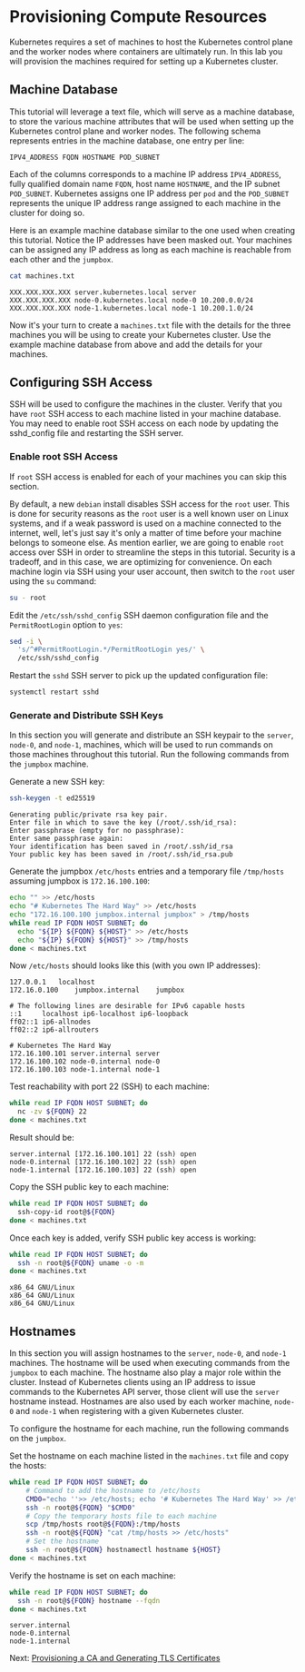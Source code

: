 # Provisioning Compute Resources

Kubernetes requires a set of machines to host the Kubernetes control plane and the worker nodes where containers are ultimately run. In this lab you will provision the machines required for setting up a Kubernetes cluster.

## Machine Database

This tutorial will leverage a text file, which will serve as a machine database, to store the various machine attributes that will be used when setting up the Kubernetes control plane and worker nodes. The following schema represents entries in the machine database, one entry per line:

```text
IPV4_ADDRESS FQDN HOSTNAME POD_SUBNET
```

Each of the columns corresponds to a machine IP address `IPV4_ADDRESS`, fully qualified domain name `FQDN`, host name `HOSTNAME`, and the IP subnet `POD_SUBNET`. Kubernetes assigns one IP address per `pod` and the `POD_SUBNET` represents the unique IP address range assigned to each machine in the cluster for doing so.  

Here is an example machine database similar to the one used when creating this tutorial. Notice the IP addresses have been masked out. Your machines can be assigned any IP address as long as each machine is reachable from each other and the `jumpbox`.

```bash
cat machines.txt
```

```text
XXX.XXX.XXX.XXX server.kubernetes.local server  
XXX.XXX.XXX.XXX node-0.kubernetes.local node-0 10.200.0.0/24
XXX.XXX.XXX.XXX node-1.kubernetes.local node-1 10.200.1.0/24
```

Now it's your turn to create a `machines.txt` file with the details for the three machines you will be using to create your Kubernetes cluster. Use the example machine database from above and add the details for your machines. 

## Configuring SSH Access

SSH will be used to configure the machines in the cluster. Verify that you have `root` SSH access to each machine listed in your machine database. You may need to enable root SSH access on each node by updating the sshd_config file and restarting the SSH server.

### Enable root SSH Access

If `root` SSH access is enabled for each of your machines you can skip this section.

By default, a new `debian` install disables SSH access for the `root` user. This is done for security reasons as the `root` user is a well known user on Linux systems, and if a weak password is used on a machine connected to the internet, well, let's just say it's only a matter of time before your machine belongs to someone else. As mention earlier, we are going to enable `root` access over SSH in order to streamline the steps in this tutorial. Security is a tradeoff, and in this case, we are optimizing for convenience. On each machine login via SSH using your user account, then switch to the `root` user using the `su` command:

```bash
su - root
```

Edit the `/etc/ssh/sshd_config` SSH daemon configuration file and the `PermitRootLogin` option to `yes`:

```bash
sed -i \
  's/^#PermitRootLogin.*/PermitRootLogin yes/' \
  /etc/ssh/sshd_config
```

Restart the `sshd` SSH server to pick up the updated configuration file:

```bash
systemctl restart sshd
```

### Generate and Distribute SSH Keys

In this section you will generate and distribute an SSH keypair to the `server`, `node-0`, and `node-1`, machines, which will be used to run commands on those machines throughout this tutorial. Run the following commands from the `jumpbox` machine.

Generate a new SSH key:

```bash
ssh-keygen -t ed25519
```

```text
Generating public/private rsa key pair.
Enter file in which to save the key (/root/.ssh/id_rsa): 
Enter passphrase (empty for no passphrase): 
Enter same passphrase again: 
Your identification has been saved in /root/.ssh/id_rsa
Your public key has been saved in /root/.ssh/id_rsa.pub
```

Generate the jumpbox `/etc/hosts` entries and a temporary file `/tmp/hosts`
assuming jumpbox is `172.16.100.100`:

```bash
echo "" >> /etc/hosts
echo "# Kubernetes The Hard Way" >> /etc/hosts
echo "172.16.100.100 jumpbox.internal jumpbox" > /tmp/hosts
while read IP FQDN HOST SUBNET; do
  echo "${IP} ${FQDN} ${HOST}" >> /etc/hosts
  echo "${IP} ${FQDN} ${HOST}" >> /tmp/hosts
done < machines.txt
```

Now `/etc/hosts` should looks like this (with you own IP addresses):

```text
127.0.0.1	localhost
172.16.0.100	jumpbox.internal	jumpbox

# The following lines are desirable for IPv6 capable hosts
::1     localhost ip6-localhost ip6-loopback
ff02::1 ip6-allnodes
ff02::2 ip6-allrouters

# Kubernetes The Hard Way
172.16.100.101 server.internal server
172.16.100.102 node-0.internal node-0
172.16.100.103 node-1.internal node-1
```

Test reachability with port 22 (SSH) to each machine:

```bash
while read IP FQDN HOST SUBNET; do 
  nc -zv ${FQDN} 22
done < machines.txt
```

Result should be:

```text
server.internal [172.16.100.101] 22 (ssh) open
node-0.internal [172.16.100.102] 22 (ssh) open
node-1.internal [172.16.100.103] 22 (ssh) open
```

Copy the SSH public key to each machine:

```bash
while read IP FQDN HOST SUBNET; do 
  ssh-copy-id root@${FQDN}
done < machines.txt
```

Once each key is added, verify SSH public key access is working:

```bash
while read IP FQDN HOST SUBNET; do 
  ssh -n root@${FQDN} uname -o -m
done < machines.txt
```

```text
x86_64 GNU/Linux
x86_64 GNU/Linux
x86_64 GNU/Linux
```

## Hostnames

In this section you will assign hostnames to the `server`, `node-0`, and `node-1` machines. The hostname will be used when executing commands from the `jumpbox` to each machine. The hostname also play a major role within the cluster. Instead of Kubernetes clients using an IP address to issue commands to the Kubernetes API server, those client will use the `server` hostname instead. Hostnames are also used by each worker machine, `node-0` and `node-1` when registering with a given Kubernetes cluster.

To configure the hostname for each machine, run the following commands on the `jumpbox`.

Set the hostname on each machine listed in the `machines.txt` file and copy the hosts:

```bash
while read IP FQDN HOST SUBNET; do 
    # Command to add the hostname to /etc/hosts
    CMD0="echo ''>> /etc/hosts; echo '# Kubernetes The Hard Way' >> /etc/hosts; echo '127.0.1.1 ${FQDN} ${HOST}' >> /etc/hosts"
    ssh -n root@${FQDN} "$CMD0"
    # Copy the temporary hosts file to each machine
    scp /tmp/hosts root@${FQDN}:/tmp/hosts
    ssh -n root@${FQDN} "cat /tmp/hosts >> /etc/hosts"
    # Set the hostname
    ssh -n root@${FQDN} hostnamectl hostname ${HOST}
done < machines.txt
```

Verify the hostname is set on each machine:

```bash
while read IP FQDN HOST SUBNET; do
  ssh -n root@${FQDN} hostname --fqdn
done < machines.txt
```

```text
server.internal
node-0.internal
node-1.internal
```

Next: [Provisioning a CA and Generating TLS Certificates](04-certificate-authority.md)

